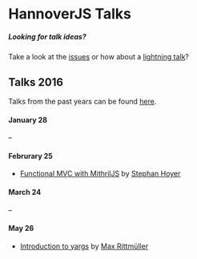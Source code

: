 # HannoverJS Talks

##### Looking for talk ideas? 

Take a look at the [issues](https://github.com/HannoverJS/talks/issues?q=is%3Aopen+is%3Aissue+label%3A%22Talk+Idea%22) or how about a [lightning talk](https://github.com/HannoverJS/talks/issues?q=is%3Aopen+is%3Aissue+label%3A%22Lightning+Talk+Idea%22)?

## Talks 2016

Talks from the past years can be found [here](https://github.com/HannoverJS/talks/blob/master/archive).

#### January 28

–

#### Februrary 25

- [Functional MVC with MithrilJS](https://github.com/StephanHoyer/mithril-talk) by [Stephan Hoyer](https://twitter.com/cmx66)

#### March 24

–

#### May 26

- [Introduction to yargs](https://drive.google.com/file/d/0B50dU0dvFeUOcGxibXpBcW55Y3c/view?usp=sharing) by [Max Rittmüller](https://twitter.com/maxrimue)
